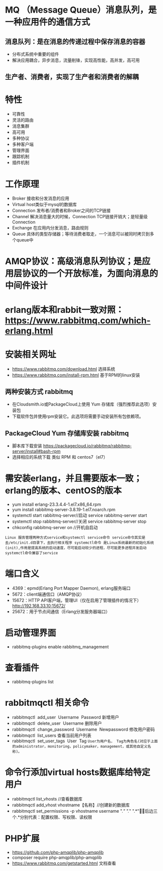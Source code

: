 # MQ （Message Queue）消息队列，是一种应用件的通信方式
## 消息队列：是在消息的传递过程中保存消息的容器
- 分布式系统中重要的组件
- 解决应用耦合，异步消息，流量削锋，实现高性能，高并发，高可用
## 生产者、消费者，实现了生产者和消费者的解耦

# 特性
- 可靠性
- 灵活的路由
- 消息集群
- 高可用
- 多种协议
- 多种客户端
- 管理界面
- 跟踪机制
- 插件机制

# 工作原理
- Broker 接收和分发消息的应用
- Virtual host类似于mysql的数据库
- Connection 发布者/消费者和Broker之间的TCP链接
- Channel 解决消息量大的时候，Connection TCP链接开销大；是轻量级Connection
- Exchange 在应用内分发消息，路由规则
- Queue 具体的类型存储器；等待消费者取走，一个消息可以被同时拷贝到多个queue中

# AMQP协议：高级消息队列协议；是应用层协议的一个开放标准，为面向消息的中间件设计

# erlang版本和rabbit一致对照：https://www.rabbitmq.com/which-erlang.html
# 安装相关网址
- https://www.rabbitmq.com/download.html 选择系统
- https://www.rabbitmq.com/install-rpm.html 基于RPM的linux安装

## 两种安装方式 rabbitmq
- 在Cloudsmith.io或PackageCloud上使用 Yum 存储库（强烈推荐此选项）安装包
- 下载软件包并使用rpm安装它。此选项将需要手动安装所有包依赖项。

## PackageCloud Yum 存储库安装 rabbitmq
- 脚本库下载安装 https://packagecloud.io/rabbitmq/rabbitmq-server/install#bash-rpm
- 选择相应的系统下载 类似 RPM 和 centos7（el7）

# 需安装erlang，并且需要版本一致；erlang的版本、centOS的版本
- yum install erlang-23.3.4.4-1.el7.x86_64.rpm
- yum install rabbitmq-server-3.8.19-1.el7.noarch.rpm 
- systemctl start rabbitmq-server//启动  service rabbitmq-server start
- systemctl stop rabbitmq-server//关闭   service rabbitmq-server stop
- chkconfig rabbitmq-server on //开机自启动

`
    Linux 服务管理两种方式service和systemctl
    service命令 service命令其实是去/etc/init.d目录下，去执行相关程序
    systemctl命令 是Linux系统最新的初始化系统(init),作用是提高系统的启动速度，尽可能启动较少的进程，尽可能更多进程并发启动
    systemctl命令兼容了service
`

# 端口含义
- 4369：epmd(Erlang Port Mapper Daemon), erlang服务端口
- 5672：client端通信口（AMQP协议）
- 15672：HTTP API客户端，管理UI（仅在启用了管理插件的情况下）http://192.168.33.10:15672/
- 25672：用于节点间通信（Erlang分发服务器端口）

# 启动管理界面
- rabbitmq-plugins  enable  rabbitmq_management

# 查看插件
- rabbitmq-plugins  list

# rabbitmqctl 相关命令
- rabbitmqctl  add_user  Username  Password 新增用户
- rabbitmqctl  delete_user  Username 删除用户
- rabbitmqctl  change_password  Username  Newpassword 修改用户密码
- rabbitmqctl  list_users 查看当前用户列表
- rabbitmqctl  set_user_tags  User  Tag 
`
User为用户名， Tag为角色名(对应于上面的administrator，monitoring，policymaker，management，或其他自定义名称)。
`

# 命令行添加virtual hosts数据库给特定用户
- rabbitmqctl  list_vhosts //查看数据库
- rabbitmqctl add_vhost   vhostname【名称】//创建新的数据库
- rabbitmqctl set_permissions -p vhostname username ".*" ".*" ".*"后边三个.*分别代表：配置权限、写权限、读权限

# PHP扩展
- https://github.com/php-amqplib/php-amqplib
- composer require php-amqplib/php-amqplib
- https://www.rabbitmq.com/getstarted.html 文档查看












